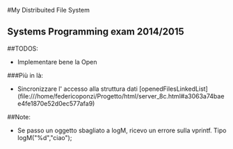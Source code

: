 #My Distribuited File System
## Systems Programming exam 2014/2015

##TODOS:
* Implementare bene la Open

###Più in là:
* Sincronizzare l' accesso alla struttura dati [openedFilesLinkedList] (file:///home/federicoponzi/Progetto/html/server_8c.html#a3063a74baee4fe1870e52d0ec577afa9)

##Note:
* Se passo un oggetto sbagliato a logM, ricevo un errore sulla vprintf. Tipo logM("%d","ciao");

